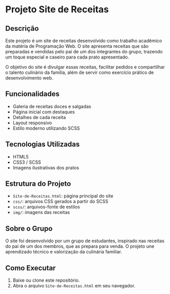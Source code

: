 # Projeto Site de Receitas

## Descrição

Este projeto é um site de receitas desenvolvido como trabalho acadêmico da matéria de Programação Web. O site apresenta receitas que são preparadas e vendidas pelo pai de um dos integrantes do grupo, trazendo um toque especial e caseiro para cada prato apresentado.

O objetivo do site é divulgar essas receitas, facilitar pedidos e compartilhar o talento culinário da família, além de servir como exercício prático de desenvolvimento web.

## Funcionalidades
- Galeria de receitas doces e salgadas
- Página inicial com destaques
- Detalhes de cada receita
- Layout responsivo
- Estilo moderno utilizando SCSS

## Tecnologias Utilizadas
- HTML5
- CSS3 / SCSS
- Imagens ilustrativas dos pratos

## Estrutura do Projeto
- `Site-de-Receitas.html`: página principal do site
- `css/`: arquivos CSS gerados a partir do SCSS
- `scss/`: arquivos-fonte de estilos
- `img/`: imagens das receitas

## Sobre o Grupo
O site foi desenvolvido por um grupo de estudantes, inspirado nas receitas do pai de um dos membros, que as prepara para venda. O projeto une aprendizado técnico e valorização da culinária familiar.

## Como Executar
1. Baixe ou clone este repositório.
2. Abra o arquivo `Site-de-Receitas.html` em seu navegador.